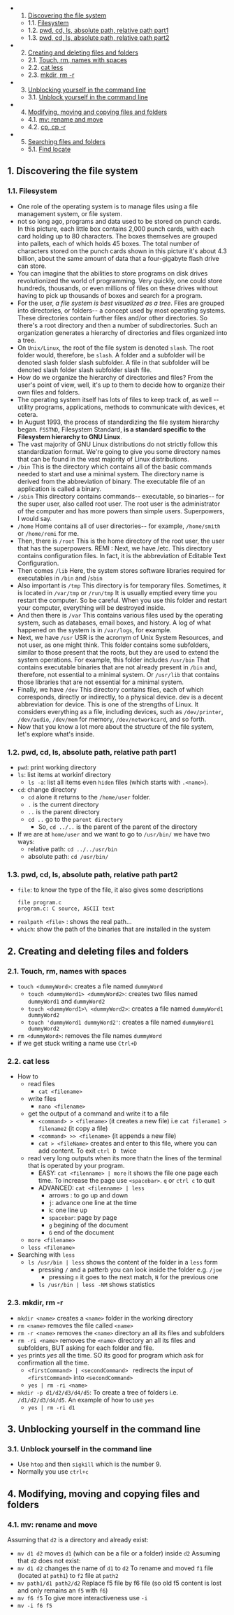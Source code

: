 <!-- vscode-markdown-toc -->
* 1. [Discovering the file system](#Discoveringthefilesystem)
	* 1.1. [Filesystem](#Filesystem)
	* 1.2. [pwd, cd, ls, absolute path, relative path part1](#pwdcdlsabsolutepathrelativepathpart1)
	* 1.3. [pwd, cd, ls, absolute path, relative path part2](#pwdcdlsabsolutepathrelativepathpart2)
* 2. [Creating and deleting files and folders](#Creatinganddeletingfilesandfolders)
	* 2.1. [Touch, rm, names with spaces](#Touchrmnameswithspaces)
	* 2.2. [cat less](#catless)
	* 2.3. [mkdir, rm -r](#mkdirrm-r)
* 3. [Unblocking yourself in the command line](#Unblockingyourselfinthecommandline)
	* 3.1. [Unblock yourself in the command line](#Unblockyourselfinthecommandline)
* 4. [Modifying, moving and copying files and folders](#Modifyingmovingandcopyingfilesandfolders)
	* 4.1. [mv: rename and move](#mv:renameandmove)
	* 4.2. [cp, cp -r](#cpcp-r)
* 5. [Searching files and folders](#Searchingfilesandfolders)
	* 5.1. [Find locate](#Findlocate)

<!-- vscode-markdown-toc-config
	numbering=true
	autoSave=true
	/vscode-markdown-toc-config -->
<!-- /vscode-markdown-toc -->

##  1. <a name='Discoveringthefilesystem'></a>Discovering the file system

###  1.1. <a name='Filesystem'></a>Filesystem

- One role of the operating system is to manage files using a file management system, or file system. 
- not so long ago, programs and data used to be stored on punch cards. In this picture, each little box contains 2,000 punch cards, with each card holding up to 80 characters. The boxes themselves are grouped into pallets, each of which holds 45 boxes. The total number of characters stored on the punch cards shown in this picture it's about 4.3 billion, about the same amount of data that a four-gigabyte flash drive can store. 
- You can imagine that the abilities to store programs on disk drives revolutionized the world of programming. Very quickly, one could store hundreds, thousands, or even millions of files on these drives without having to pick up thousands of boxes and search for a program. 
- For the user, *a file system is best visualized as a tree*. Files are grouped into directories, or folders-- a concept used by most operating systems. These directories contain further files and/or other directories. So there's a root directory and then a number of subdirectories. Such an organization generates a hierarchy of directories and files organized into a tree. 
- On `Unix/Linux`, the root of the file system is denoted `slash`. The root folder would, therefore, be `slash`. A folder and a subfolder will be denoted slash folder slash subfolder. A file in that subfolder will be denoted slash folder slash subfolder slash file. 
- How do we organize the hierarchy of directories and files? From the user's point of view, well, it's up to them to decide how to organize their own files and folders. 
- The operating system itself has lots of files to keep track of, as well -- utility programs, applications, methods to communicate with devices, et cetera. 
- In August 1993, the process of standardizing the file system hierarchy began. `FSSTND`, Filesystem Standard, **is a standard specific to the Filesystem hierarchy to GNU Linux**. 
- The vast majority of GNU Linux distributions do not strictly follow this standardization format. We're going to give you some directory names that can be found in the vast majority of Linux distributions. 
- `/bin` This is the directory which contains all of the basic commands needed to start and use a minimal system. The directory name is derived from the abbreviation of binary. The executable file of an application is called a binary. 
- `/sbin` This directory contains commands-- executable, so binaries-- for the super user, also called root user. The root user is the administrator of the computer and has more powers than simple users. Superpowers, I would say. 
- `/home` Home contains all of user directories-- for example, `/home/smith` or `/home/remi` for me. 
- Then, there is `/root` This is the home directory of the root user, the user that has the superpowers. REMI : Next, we have /etc. This directory contains configuration files. In fact, it is the abbreviation of Editable Text Configuration. 
- Then comes `/lib` Here, the system stores software libraries required for executables in `/bin` and /`sbin`
- Also important is `/tmp` This directory is for temporary files. Sometimes, it is located in `/var/tmp` or `/run/tmp` It is usually emptied every time you restart the computer. So be careful. When you use this folder and restart your computer, everything will be destroyed inside. 
- And then there is `/var` This contains various files used by the operating system, such as databases, email boxes, and history. A log of what happened on the system is in `/var/logs`, for example. 
- Next, we have `/usr` USR is the acronym of Unix System Resources, and not user, as one might think. This folder contains some subfolders, similar to those present that the roots, but they are used to extend the system operations. For example, this folder includes `/usr/bin` That contains executable binaries that are not already present in `/bin` and, therefore, not essential to a minimal system. Or `/usr/lib` that contains those libraries that are not essential for a minimal system. 
- Finally, we have `/dev` This directory contains files, each of which corresponds, directly or indirectly, to a physical device. dev is a decent abbreviation for device. This is one of the strengths of Linux. It considers everything as a file, including devices, such as `/dev/printer`, `/dev/audio`, `/dev/mem` for memory, `/dev/networkcard`, and so forth. 
- Now that you know a lot more about the structure of the file system, let's explore what's inside.

###  1.2. <a name='pwdcdlsabsolutepathrelativepathpart1'></a>pwd, cd, ls, absolute path, relative path part1
- `pwd`: print working directory
- `ls`: list items at workinf directory
  - `ls -a`: list all items even `hiden` files (which starts with `.<name>`).
- `cd`: change directory
  - `cd` alone it returns to the `/home/user` folder. 
  - `.` is the current directory
  - `..` is the parent directory
  - `cd ..` go to the `parent directory`
    - So, `cd ../..`  is the parent of the parent of the directory
- If we are at `home/user` and we want to go to `/usr/bin/` we have two ways:
  - relative path: `cd ../../usr/bin`
  - absolute path: `cd /usr/bin/`


###  1.3. <a name='pwdcdlsabsolutepathrelativepathpart2'></a>pwd, cd, ls, absolute path, relative path part2
- `file`: to know the type of the file, it also gives some descriptions
  ``` 
  file program.c
  program.c: C source, ASCII text
  ```
- `realpath <file>` : shows the real path...
- `which`: show the path of the binaries that are installed in the system

##  2. <a name='Creatinganddeletingfilesandfolders'></a>Creating and deleting files and folders

###  2.1. <a name='Touchrmnameswithspaces'></a>Touch, rm, names with spaces
- `touch <dummyWord>`: creates a file named `dummyWord`
  - `touch <dummyWord1> <dummyWord2>`: creates two files named `dummyWord1` and `dummyWord2`
  - `touch <dummyWord1>\ <dummyWord2>`: creates a file named `dummyWord1 dummyWord2`
  - `touch 'dummyWord1 dummyWord2'`: creates a file named `dummyWord1 dummyWord2`
- `rm <dummyWord>`: removes the file names `dummyWord`
- if we get stuck writing a name use `Ctrl+D`

###  2.2. <a name='catless'></a>cat less
- How to
  - read files
    - `cat <filename>`
  - write files
    - `nano <filename>`
  - get the output of a command and write it to a file
    - `<command> > <filename>` (it creates a new file) i.e `cat filename1 > filename2` (it copy a file)
    - `<command> >> <filename>` (it appends a new file)
    - `cat > <fileName>` creates and enter to this file, where you can add content. To exit `ctrl D ` twice
  - read very long outputs when its more thatn the lines of the terminal that is operated by your program.
    - EASY: `cat <filenname> | more` it shows the file one page each time. To increase the page use `<spacebar>`. `q` or `ctrl c` to quit
    - ADVANCED: `cat <filenname> | less`
      - arrows : to go up and down
      - `j`: advance one line at the time
      - `k`: one line up
      - `spacebar`: page by page
      - `g` begining of the document
      - `G` end of the document
  - `more <filename>`
  - `less <filename>`
- Searching with `less`
  - `ls /usr/bin | less` shows the content of the folder in a `less` form
    - pressing `/` and a patterb you can look inside the folder e.g. `/joe`
      - pressing `n` it goes to the next match, `N` for the previous one
    - `ls /usr/bin | less -NM` shows statistics


###  2.3. <a name='mkdirrm-r'></a>mkdir, rm -r
- `mkdir <name>` creates a `<name>` folder in the working directory
- `rm <name>` removes the file called `<name>`
- `rm -r <name>` removes the `<name>` directory an all its files and subfolders
- `rm -ri <name>` removes the `<name>` directory an all its files and subfolders, BUT asking for each folder and file.
- `yes` prints *yes* all the time. SO its good for program which ask for confirmation all the time. 
  - `<firstCommand> | <secondCommand> ` redirects the input of `<firstCommand>` into `<secondCommand>`
  - `yes | rm -ri <name>`
- `mkdir -p d1/d2/d3/d4/d5`: To create a tree of folders i.e. `/d1/d2/d3/d4/d5`. 
An example of how to use `yes`
  - `yes | rm -ri d1`

##  3. <a name='Unblockingyourselfinthecommandline'></a>Unblocking yourself in the command line

###  3.1. <a name='Unblockyourselfinthecommandline'></a>Unblock yourself in the command line
- Use `htop` and then `sigkill` which is the number 9.
- Normally you use `ctrl+c`
 
##  4. <a name='Modifyingmovingandcopyingfilesandfolders'></a>Modifying, moving and copying files and folders

###  4.1. <a name='mv:renameandmove'></a>mv: rename and move
Assuming that `d2` is a directory and already exist:
- `mv d1 d2` moves `d1` (which can be a file or a folder) inside `d2`
Assuming that `d2` does not exist: 
- `mv d1 d2` changes the name of `d1` to `d2`
To rename and moved `f1` file (located at `path1`) to `f2` file at `path2`
- `mv path1/d1 path2/d2`
Replace f5 file by f6 file (so old f5 content is lost and only remains an `f5` with `f6`)
- `mv f6 f5`
To give more interactiveness use `-i`
- `mv -i f6 f5`
